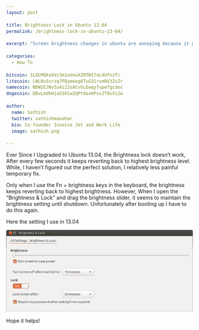 ```yaml
---
layout: post

title: Brightness Lock in Ubuntu 13.04
permalink: /brightness-lock-in-ubuntu-13-04/

excerpt: "Screen brightness changes in ubuntu are annoying because it gets reset on every boot and sometimes randomly when resuming from idle, Here is how I fix it for myself"

categories:
  - How To

bitcoin: 1LQCMQkxkVz3m1uVeuXZRTW17eL4UfnzTc
litecoin: LWLBu5srzq7PQymeeg6TuG31rvmRX3ZvZr
namecoin: NDW2EJNvSu4i22s8CvGLEwqy7upefgcdoc
dogecoin: DBvLmdhHja33hCw2QPt9avHPsxJT8sVi2w

author: 
  name: Sathish
  twitter: sathishmanohar
  bio: Co-founder Invoice Jet and Work Life
  image: sathish.png

---
```

Ever Since I Upgraded to Ubuntu 13.04, the Brightness lock doesn&#8217;t work, After every few seconds it keeps reverting back to highest brightness level. While, I haven&#8217;t figured out the perfect solution, I relatively less painful temporary fix.

Only when I use the Fn + brightness keys in the keyboard, the brightness keeps reverting back to highest brightness. However, When I open the &#8220;Brightness &amp; Lock&#8221; and drag the brightness slider, it seems to maintain the brightness setting until shutdown. Unfortunately after booting up I have to do this again.

Here the setting I use in 13.04

<div class="full zoomable"><img src="/images/ubuntu-brightness-lock.png"></div>

Hope it helps!
